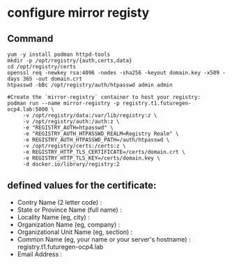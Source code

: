 # configure mirror registy

## Command
```
yum -y install podman httpd-tools
mkdir -p /opt/registry/{auth,certs,data}
cd /opt/registry/certs
openssl req -newkey rsa:4096 -nodes -sha256 -keyout domain.key -x509 -days 365 -out domain.crt
htpasswd -bBc /opt/registry/auth/htpasswd admin admin

#Create the `mirror-registry` container to host your registry:
podman run --name mirror-registry -p registry.t1.futuregen-ocp4.lab:5000 \
     -v /opt/registry/data:/var/lib/registry:z \
     -v /opt/registry/auth:/auth:z \
     -e "REGISTRY_AUTH=htpasswd" \
     -e "REGISTRY_AUTH_HTPASSWD_REALM=Registry Realm" \
     -e REGISTRY_AUTH_HTPASSWD_PATH=/auth/htpasswd \
     -v /opt/registry/certs:/certs:z \
     -e REGISTRY_HTTP_TLS_CERTIFICATE=/certs/domain.crt \
     -e REGISTRY_HTTP_TLS_KEY=/certs/domain.key \
     -d docker.io/library/registry:2
```

## defined values for the certificate:
- Contry Name (2 letter code) :
- State or Province Name (full name) :
- Locality Name (eg, city) :
- Organization Name (eg, company) :
- Organizational Unit Name (eg, section) :
- Common Name (eg, your name or your server's hostname) : registry.t1.futuregen-ocp4.lab
- Email Address :

